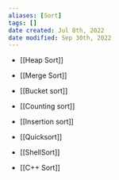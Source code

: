```yaml
---
aliases: [Sort]
tags: []
date created: Jul 8th, 2022
date modified: Sep 30th, 2022
---
```

- [[Heap Sort]]
- [[Merge Sort]]
- [[Bucket sort]]
- [[Counting sort]]
- [[Insertion sort]]
- [[Quicksort]]
- [[ShellSort]]

- [[C++ Sort]]
